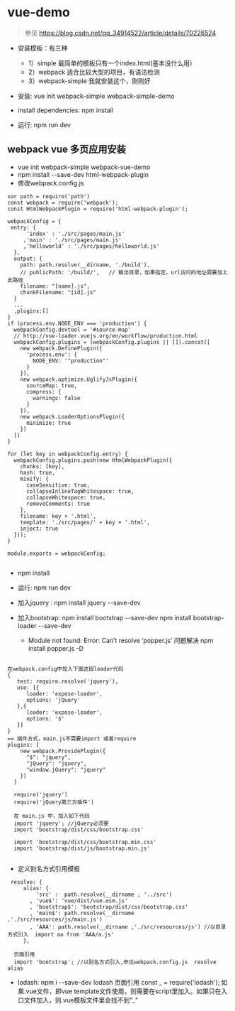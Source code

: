 # vue-demo
> 参见 https://blog.csdn.net/qq_34914522/article/details/70226524

* 安装模板：有三种
    * 1）simple 最简单的模板只有一个index.html(基本没什么用）
    * 2）webpack 适合比较大型的项目，有语法检测
    * 3）webpack-simple  我就安装这个，刚刚好
    
* 安装:
    vue init webpack-simple webpack-simple-demo
    
* install dependencies:
  npm install
    
* 运行: npm  run dev 

## webpack vue 多页应用安装
* vue init webpack-simple webpack-vue-demo
* npm install --save-dev html-webpack-plugin
* 修改webpack.config.js
```
var path = require('path')
const webpack = require('webpack');
const HtmlWebpackPlugin = require('html-webpack-plugin');

webpackConfig = {
 entry: {
      'index' : './src/pages/main.js'
     ,'main' : './src/pages/main.js'
     ,'helloworld' : './src/pages/helloworld.js'
  },
  output: {
    path: path.resolve(__dirname, './build'),
    // publicPath: '/build/',   // 输出目录，如果指定，url访问的地址需要加上此路径
    filename: "[name].js",
    chunkFilename: "[id].js"
  }
  ...
  ,plugins:[]
}
if (process.env.NODE_ENV === 'production') {
  webpackConfig.devtool = '#source-map'
  // http://vue-loader.vuejs.org/en/workflow/production.html
  webpackConfig.plugins = (webpackConfig.plugins || []).concat([
    new webpack.DefinePlugin({
      'process.env': {
        NODE_ENV: '"production"'
      }
    }),
    new webpack.optimize.UglifyJsPlugin({
      sourceMap: true,
      compress: {
        warnings: false
      }
    }),
    new webpack.LoaderOptionsPlugin({
      minimize: true
    })
  ])
}

for (let key in webpackConfig.entry) {
  webpackConfig.plugins.push(new HtmlWebpackPlugin({
    chunks: [key],
    hash: true,
    minify: {
      caseSensitive: true,
      collapseInlineTagWhitespace: true,
      collapseWhitespace: true,
      removeComments: true
    },
    filename: key + '.html',
    template: './src/pages/' + key + '.html',
    inject: true
  }));
}

module.exports = webpackConfig;
 
```

* npm install

* 运行: npm run dev

* 加入jquery  : npm install jquery --save-dev
* 加入bootstrap: npm install bootstrap --save-dev
    npm install bootstrap-loader --save-dev
   * Module not found: Error: Can’t resolve ‘popper.js’ 问题解决
     npm install popper.js -D
```

在webpack.config中加入下面这段loader代码
{
   test: require.resolve('jquery'),
   use: [{
      loader: 'expose-loader',
      options: 'jQuery'
   },{
      loader: 'expose-loader',
      options: '$'
   }]
}
== 插件方式，main.js不需要import 或者require
plugins: [
    new webpack.ProvidePlugin({
      "$": "jquery",
      "jQuery": "jquery",
      "window.jQuery": "jquery"
    })
  ]
  
  require('jquery')
  require('jQuery第三方插件')
  
  在 main.js 中，加入如下代码
  import 'jquery'; //jQuery必须要
  import 'bootstrap/dist/css/bootstrap.css'
  
  import 'bootstrap/dist/css/bootstrap.min.css'
  import 'bootstrap/dist/js/bootstrap.min.js'
 
```
* 定义别名方式引用模板

```
 resolve: {
     alias: {
         'src' :  path.resolve(__dirname , '../src')
       , 'vue$': 'vue/dist/vue.esm.js'
       , 'bootstrap$': 'bootstrap/dist/css/bootstrap.css'
       , 'main$': path.resolve(__dirname ,'./src/resources/js/main.js')
       , 'AAA': path.resolve(__dirname ,'./src/resources/js') //以目录方式引入  import aa from 'AAA/a.js'
     },

  页面引用
  import 'bootstrap'; //以别名方式引入,参见webpack.config.js  resolve alias
```

* lodash:  npm i  --save-dev lodash
  页面引用 const _ = require('lodash');
  如果.vue文件，即vue template文件使用，则需要在script里加入。如果只在入口文件加入，则.vue模板文件里会找不到“_”
